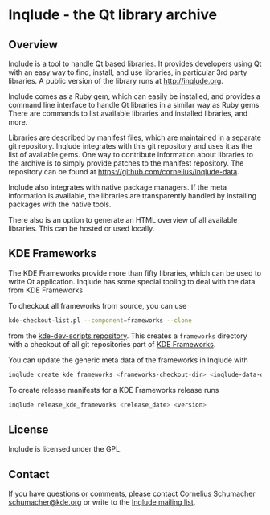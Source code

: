 # Inqlude - the Qt library archive

## Overview

Inqlude is a tool to handle Qt based libraries. It provides developers using Qt
with an easy way to find, install, and use libraries, in particular 3rd party
libraries. A public version of the library runs at http://inqlude.org.

Inqlude comes as a Ruby gem, which can easily be installed, and provides a
command line interface to handle Qt libraries in a similar way as Ruby gems.
There are commands to list available libraries and installed libraries, and
more.

Libraries are described by manifest files, which are maintained in a separate
git repository. Inqlude integrates with this git repository and uses it as the
list of available gems. One way to contribute information about libraries to the
archive is to simply provide patches to the manifest repository. The repository
can be found at https://github.com/cornelius/inqlude-data.

Inqlude also integrates with native package managers. If the meta information is
available, the libraries are transparently handled by installing packages with
the native tools.

There also is an option to generate an HTML overview of all available libraries.
This can be hosted or used locally.

## KDE Frameworks

The KDE Frameworks provide more than fifty libraries, which can be used to
write Qt application. Inqlude has some special tooling to deal with the data
from KDE Frameworks

To checkout all frameworks from source, you can use

```bash
kde-checkout-list.pl --component=frameworks --clone
```

from the
[kde-dev-scripts repository](https://quickgit.kde.org/?p=kde-dev-scripts.git).
This creates a `frameworks` directory with a checkout of all git repositories
part of [KDE Frameworks](https://projects.kde.org/projects/frameworks).

You can update the generic meta data of the frameworks in Inqlude with

```bash
inqlude create_kde_frameworks <frameworks-checkout-dir> <inqlude-data-dir>
```

To create release manifests for a KDE Frameworks release runs

```bash
inqlude release_kde_frameworks <release_date> <version>
```

## License

Inqlude is licensed under the GPL.

## Contact

If you have questions or comments, please contact Cornelius Schumacher
<schumacher@kde.org> or write to the
[Inqlude mailing list](mailto:inqlude@kde.org).
